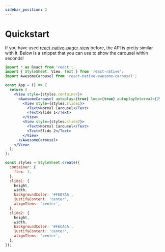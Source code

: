 ```yaml
---
sidebar_position: 2
---
```


# Quickstart

If you have used [react-native-pager-view](https://github.com/callstack/react-native-pager-view) before, the API is pretty similar with it. Below is a snippet that you can use to show the carousel within seconds!

```jsx
import * as React from 'react';
import { StyleSheet, View, Text } from 'react-native';
import AwesomeCarousel from 'react-native-awesome-carousel';

const App = () => {
  return (
    <View style={styles.container}>
      <AwesomeCarousel autoplay={true} loop={true} autoplayInterval={2500}>
        <View style={styles.slide1}>
          <Text>Normal Carousel</Text>
          <Text>Slide 1</Text>
        </View>
        <View style={styles.slide2}>
          <Text>Normal Carousel</Text>
          <Text>Slide 2</Text>
        </View>
      </AwesomeCarousel>
    </View>
  );
};

const styles = StyleSheet.create({
  container: {
    flex: 1,
  },
  slide1: {
    height,
    width,
    backgroundColor: '#FED7AA',
    justifyContent: 'center',
    alignItems: 'center',
  },
  slide2: {
    height,
    width,
    backgroundColor: '#FECACA',
    justifyContent: 'center',
    alignItems: 'center',
  },
});
```
